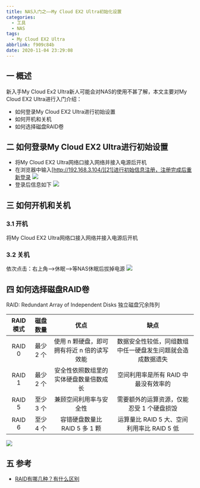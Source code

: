 ```yaml
---
title: NAS入门之——My Cloud EX2 Ultra初始化设置
categories:
  - 工具
  - NAS
tags:
  - My Cloud EX2 Ultra
abbrlink: f909c84b
date: 2020-11-04 23:29:08
---
```

## 一 概述

新入手My Cloud Ex2 Ultra新人可能会对NAS的使用不甚了解，本文主要对My Cloud EX2 Ultra进行入门介绍：

* 如何登录My Cloud EX2 Ultra进行初始设置
* 如何开机和关机
* 如何选择磁盘RAID卷

<!--more-->

## 二 如何登录My Cloud EX2 Ultra进行初始设置

* 将My Cloud EX2 Ultra网络口接入网络并接入电源后开机
* 在浏览器中输入[http://192.168.3.104/][21]进行初始信息注册，注册完成后重新登录
  ![][1]
* 登录后信息如下
  ![][2]

## 三 如何开机和关机

### 3.1 开机
将My Cloud EX2 Ultra网络口接入网络并接入电源后开机

### 3.2 关机

依次点击：右上角——>休眠——>等NAS休眠后拔掉电源
![][3]

## 四 如何选择磁盘RAID卷
 RAID: Redundant Array of Independent Disks 独立磁盘冗余阵列 

| RAID模式 | 磁盘数量  |                    优点                    |                            缺点                            |
| :------: | :-------: | :----------------------------------------: | :--------------------------------------------------------: |
|  RAID 0  | 最少 2 个 | 使用 n 颗硬盘，即可拥有将近 n 倍的读写效能 | 数据安全性较低，同组数组中任一硬盘发生问题就会造成数据遗失 |
|  RAID 1  | 最少 2 个 |   安全性依照数组里的实体硬盘数量倍数成长   |            空间利用率是所有 RAID 中最没有效率的            |
|  RAID 5  | 至少 3 个 |           兼顾空间利用率与安全性           |         需要额外的运算资源，仅能忍受 1 个硬盘损毁          |
|  RAID 6  | 至少 4 个 |       容错硬盘数量比 RAID 5 多 1 颗        |         运算量比 RAID 5 大、空间利用率比 RAID 5 低         |

![][4]
## 五 参考
* [RAID有哪几种？有什么区别](https://www.zhihu.com/question/20131784/answer/199454382)


[1]:https://cdn.jsdelivr.net/gh/pgzxc/CDN/blog-nas/nas-my-cloud-ex2-login.png
[2]:https://cdn.jsdelivr.net/gh/pgzxc/CDN/blog-nas/nas-my-cloud-ex2-main-view.png
[3]:https://cdn.jsdelivr.net/gh/pgzxc/CDN/blog-nas/nas-my-cloud-ex2-shutdown.png
[4]:https://cdn.jsdelivr.net/gh/pgzxc/CDN/blog-nas/nas-raid-struct.png
[21]:http://192.168.3.104/